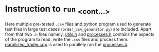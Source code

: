 # Instruction to `run` <sub><cont...></sub>

Here multiple pre-tested `.csv` files and python program used to generate test files in large test cases (`order_csv_generator.py`) are included. Apart from that two `.h` files namely, [utils.h](multi_threading\utils.h) and [processes.h](multi_threading\processes.h) contains the aspects of the program to read, write the `.csv` files and process them. [parallized_trader.cpp](multi_threading\parallized_trader.cpp) is used to parallely run the [processes.h](multi_threading\processes.h).
